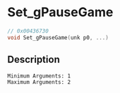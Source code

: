 # Set_gPauseGame
```c
// 0x00436730
void Set_gPauseGame(unk p0, ...)
```
## Description
```
Minimum Arguments: 1
Maximum Arguments: 2
```

